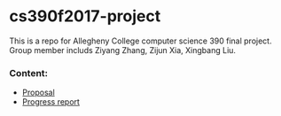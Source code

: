 # cs390f2017-project
This is a repo for Allegheny College computer science 390 final project. Group member includs Ziyang Zhang, Zijun Xia, Xingbang Liu.

### Content:

- [Proposal](Proposal.md)
- [Progress report](ProgressReport.md)
